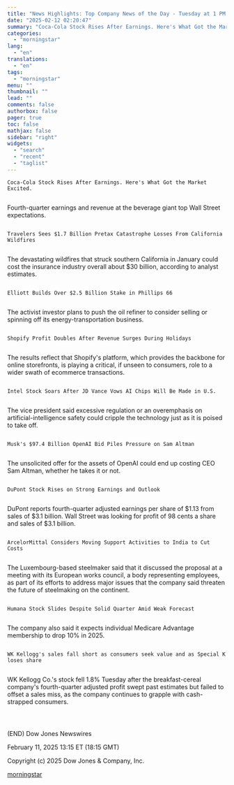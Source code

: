 ```yaml
---
title: "News Highlights: Top Company News of the Day - Tuesday at 1 PM ET"
date: "2025-02-12 02:20:47"
summary: "Coca-Cola Stock Rises After Earnings. Here's What Got the Market Excited. Fourth-quarter earnings and revenue at the beverage giant top Wall Street expectations. Travelers Sees $1.7 Billion Pretax Catastrophe Losses From California Wildfires The devastating wildfires that struck southern California in January could cost the insurance industry overall about $30..."
categories:
  - "morningstar"
lang:
  - "en"
translations:
  - "en"
tags:
  - "morningstar"
menu: ""
thumbnail: ""
lead: ""
comments: false
authorbox: false
pager: true
toc: false
mathjax: false
sidebar: "right"
widgets:
  - "search"
  - "recent"
  - "taglist"
---
```


```
Coca-Cola Stock Rises After Earnings. Here's What Got the Market Excited. 
 
```

Fourth-quarter earnings and revenue at the beverage giant top Wall Street expectations.

```
 
Travelers Sees $1.7 Billion Pretax Catastrophe Losses From California Wildfires 
 
```

The devastating wildfires that struck southern California in January could cost the insurance industry overall about $30 billion, according to analyst estimates.

```
 
Elliott Builds Over $2.5 Billion Stake in Phillips 66 
 
```

The activist investor plans to push the oil refiner to consider selling or spinning off its energy-transportation business.

```
 
Shopify Profit Doubles After Revenue Surges During Holidays 
 
```

The results reflect that Shopify's platform, which provides the backbone for online storefronts, is playing a critical, if unseen to consumers, role to a wider swath of ecommerce transactions.

```
 
Intel Stock Soars After JD Vance Vows AI Chips Will Be Made in U.S. 
 
```

The vice president said excessive regulation or an overemphasis on artificial-intelligence safety could cripple the technology just as it is poised to take off.

```
 
Musk's $97.4 Billion OpenAI Bid Piles Pressure on Sam Altman 
 
```

The unsolicited offer for the assets of OpenAI could end up costing CEO Sam Altman, whether he takes it or not.

```
 
DuPont Stock Rises on Strong Earnings and Outlook 
 
```

DuPont reports fourth-quarter adjusted earnings per share of $1.13 from sales of $3.1 billion. Wall Street was looking for profit of 98 cents a share and sales of $3.1 billion.

```
 
ArcelorMittal Considers Moving Support Activities to India to Cut Costs 
 
```

The Luxembourg-based steelmaker said that it discussed the proposal at a meeting with its European works council, a body representing employees, as part of its efforts to address major issues that the company said threaten the future of steelmaking on the continent.

```
 
Humana Stock Slides Despite Solid Quarter Amid Weak Forecast 
 
```

The company also said it expects individual Medicare Advantage membership to drop 10% in 2025.

```
 
WK Kellogg's sales fall short as consumers seek value and as Special K loses share 
 
```

WK Kellogg Co.'s stock fell 1.8% Tuesday after the breakfast-cereal company's fourth-quarter adjusted profit swept past estimates but failed to offset a sales miss, as the company continues to grapple with cash-strapped consumers.

```
 
 
```

(END) Dow Jones Newswires

February 11, 2025 13:15 ET (18:15 GMT)

Copyright (c) 2025 Dow Jones & Company, Inc.

[morningstar](https://www.morningstar.com/news/dow-jones/202502118606/news-highlights-top-company-news-of-the-day-tuesday-at-1-pm-et)
